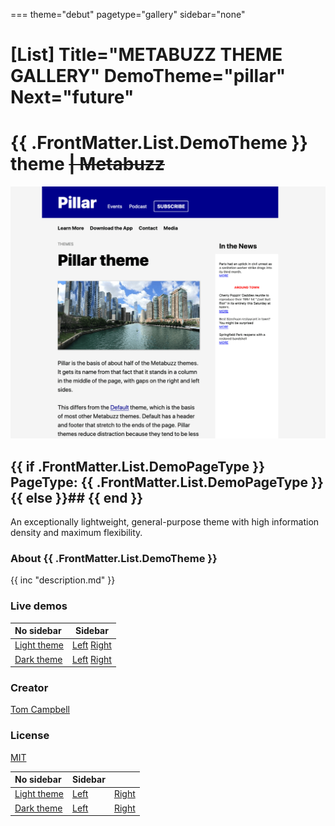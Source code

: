 ===
theme="debut"
pagetype="gallery"
sidebar="none"

[List]
Title="METABUZZ THEME GALLERY"
DemoTheme="pillar"
Next="future"
===

# **{{ .FrontMatter.List.DemoTheme }}** theme ~~| Metabuzz~~
[![Screen shot of Pillar theme](theme-1280x1024.png)](dark.html) 
  ## {{ if .FrontMatter.List.DemoPageType }} PageType: **{{ .FrontMatter.List.DemoPageType }}**{{ else }}## {{ end }}
  An exceptionally lightweight, general-purpose theme with high information density and maximum flexibility.   

### About {{ .FrontMatter.List.DemoTheme }}
{{ inc "description.md" }}

### Live demos 

| No sidebar                | Sidebar                         |      
|:------------------------- |---------------------------------|
| [Light theme](light.html) | [Left](light-sidebar-left.html) [Right](light-sidebar-right.html)|
| [Dark theme](dark.html)   | [Left](dark-sidebar-left.html)  [Right](dark-sidebar-right.html) |



### Creator 
[Tom Campbell](https://metabuzz.com)

### License 
[MIT](https://metabuzz.com)


| No sidebar                | Sidebar                         |                                  |
|:------------------------- |---------------------------------|----------------------------------|
| [Light theme](light.html) | [Left](light-sidebar-left.html) | [Right](light-sidebar-right.html)|
| [Dark theme](dark.html)   | [Left](dark-sidebar-left.html)  | [Right](dark-sidebar-right.html) |



